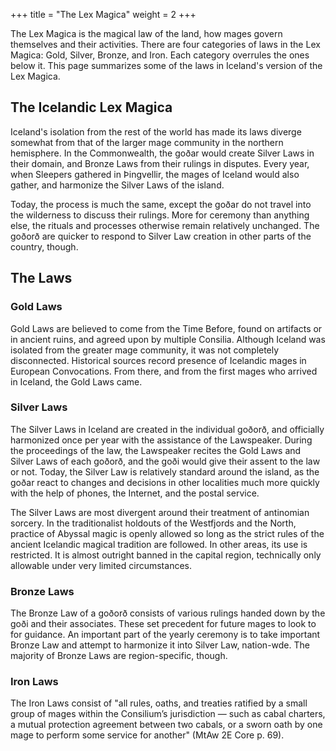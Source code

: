 +++
title = "The Lex Magica"
weight = 2
+++

The Lex Magica is the magical law of the land, how mages govern themselves and their activities. There are four categories of laws in the Lex Magica: Gold, Silver, Bronze, and Iron. Each category overrules the ones below it. This page summarizes some of the laws in Iceland's version of the Lex Magica.

## The Icelandic Lex Magica

Iceland's isolation from the rest of the world has made its laws diverge somewhat from that of the larger mage community in the northern hemisphere. In the Commonwealth, the goðar would create Silver Laws in their domain, and Bronze Laws from their rulings in disputes. Every year, when Sleepers gathered in Þingvellir, the mages of Iceland would also gather, and harmonize the Silver Laws of the island.

Today, the process is much the same, except the goðar do not travel into the wilderness to discuss their rulings. More for ceremony than anything else, the rituals and processes otherwise remain relatively unchanged. The goðorð are quicker to respond to Silver Law creation in other parts of the country, though.

## The Laws

### Gold Laws

Gold Laws are believed to come from the Time Before, found on artifacts or in ancient ruins, and agreed upon by multiple Consilia. Although Iceland was isolated from the greater mage community, it was not completely disconnected. Historical sources record presence of Icelandic mages in European Convocations. From there, and from the first mages who arrived in Iceland, the Gold Laws came.

### Silver Laws

The Silver Laws in Iceland are created in the individual goðorð, and officially harmonized once per year with the assistance of the Lawspeaker. During the proceedings of the law, the Lawspeaker recites the Gold Laws and Silver Laws of each goðorð, and the goði would give their assent to the law or not. Today, the Silver Law is relatively standard around the island, as the goðar react to changes and decisions in other localities much more quickly with the help of phones, the Internet, and the postal service.

The Silver Laws are most divergent around their treatment of antinomian sorcery. In the traditionalist holdouts of the Westfjords and the North, practice of Abyssal magic is openly allowed so long as the strict rules of the ancient Icelandic magical tradition are followed. In other areas, its use is restricted. It is almost outright banned in the capital region, technically only allowable under very limited circumstances.

### Bronze Laws

The Bronze Law of a goðorð consists of various rulings handed down by the goði and their associates. These set precedent for future mages to look to for guidance. An important part of the yearly ceremony is to take important Bronze Law and attempt to harmonize it into Silver Law, nation-wde. The majority of Bronze Laws are region-specific, though.

### Iron Laws

The Iron Laws consist of "all rules, oaths, and treaties ratified by a small group of mages within the Consilium’s jurisdiction — such as cabal charters, a mutual protection agreement between two cabals, or a sworn oath by one mage to perform some service for another" (MtAw 2E Core p. 69).
